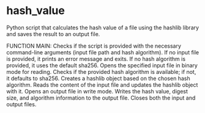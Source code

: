 # hash_value
Python script that calculates the hash value of a file using the hashlib library and saves the result to an output file.

FUNCTION MAIN: 
  Checks if the script is provided with the necessary command-line arguments (input file path and hash algorithm).
  If no input file is provided, it prints an error message and exits.
  If no hash algorithm is provided, it uses the default sha256.
  Opens the specified input file in binary mode for reading.
  Checks if the provided hash algorithm is available; if not, it defaults to sha256.
  Creates a hashlib object based on the chosen hash algorithm.
  Reads the content of the input file and updates the hashlib object with it.
  Opens an output file in write mode.
  Writes the hash value, digest size, and algorithm information to the output file.
  Closes both the input and output files.
